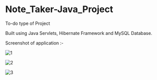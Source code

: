 # Note_Taker-Java_Project


To-do type of Project

Built using Java Servlets, Hibernate Framework and MySQL Database.


Screenshot of application :- 

![1](https://user-images.githubusercontent.com/61588604/150763356-798c6c8b-b441-4818-8c7e-ccdaaea3ba23.png)

![2](https://user-images.githubusercontent.com/61588604/150763352-6c5d41fb-6dfe-49c7-bcd6-3a0000728633.png)

![3](https://user-images.githubusercontent.com/61588604/150763346-bf75724e-04e0-4bc8-b71f-67cff79a2b7e.png)

